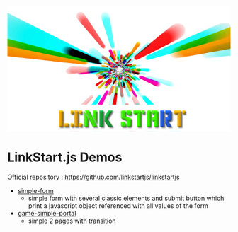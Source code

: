 
![logo](https://raw.githubusercontent.com/jrichardsz/static_resources/master/linkstart/linkstart-533X300.png)

# LinkStart.js Demos

Official repository : https://github.com/linkstartjs/linkstartjs

- [simple-form](./simple-form)
  - simple form with several classic elements and submit button which print a javascript object referenced with all values of the form
- [game-simple-portal](./game-simple-portal)
  - simple 2 pages with transition
